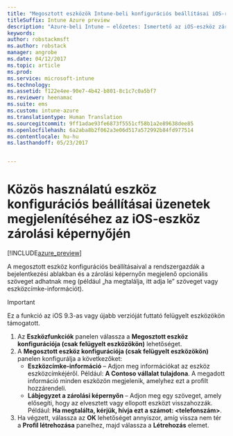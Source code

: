 ```yaml
---
title: "Megosztott eszközök Intune-beli konfigurációs beállításai iOS-re"
titleSuffix: Intune Azure preview
description: "Azure-beli Intune – előzetes: Ismertető az iOS-eszköz zárolási képernyőjén információ megjelenítéséhez használható beállításokról."
keywords: 
author: robstackmsft
ms.author: robstack
manager: angrobe
ms.date: 04/12/2017
ms.topic: article
ms.prod: 
ms.service: microsoft-intune
ms.technology: 
ms.assetid: f122e4ee-90e7-4b42-b801-8c1c7c0a5bf7
ms.reviewer: heenamac
ms.suite: ems
ms.custom: intune-azure
ms.translationtype: Human Translation
ms.sourcegitcommit: 9ff1adae93fe6873f5551cf58b1a2e89638dee85
ms.openlocfilehash: 6a2aba8b2f062a3e06d517a572992b84fd977514
ms.contentlocale: hu-hu
ms.lasthandoff: 05/23/2017


---
```


# <a name="shared-device-configuration-settings-to-display-messages-on-the-ios-device-lock-screen"></a>Közös használatú eszköz konfigurációs beállításai üzenetek megjelenítéséhez az iOS-eszköz zárolási képernyőjén

[!INCLUDE[azure_preview](./includes/azure_preview.md)]

A megosztott eszköz konfigurációs beállításaival a rendszergazdák a bejelentkezési ablakban és a zárolási képernyőn megjelenő opcionális szöveget adhatnak meg (például „ha megtalálja, itt adja le” szöveget vagy eszközcímke-információt). 

>[!IMPORTANT]
> Ez a funkció az iOS 9.3-as vagy újabb verzióját futtató felügyelt eszközökön támogatott.

1. Az **Eszközfunkciók** panelen válassza a **Megosztott eszköz konfigurációja (csak felügyelt eszközökön)** lehetőséget.
2. A **Megosztott eszköz konfigurációja (csak felügyelt eszközökön)** panelen konfigurálja a következőket:
    - **Eszközcímke-információ** – Adjon meg információkat az eszköz eszközcímkéjéről. Például: **A Contoso vállalat tulajdona**. A megadott információ minden eszközön megjelenik, amelyhez ezt a profilt hozzárendeli.
    - **Lábjegyzet a zárolási képernyőn** – Adjon meg egy szöveget, amely elősegíti, hogy az elvesztett vagy ellopott eszközt visszahozzák. Például: **Ha megtalálta, kérjük, hívja ezt a számot: <telefonszám>**.
3. Ha végzett, válassza az **OK** lehetőséget annyiszor, amíg vissza nem tér a **Profil létrehozása** panelhez, majd válassza a **Létrehozás** elemet. 


